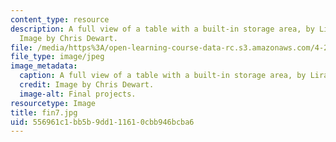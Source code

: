 ```yaml
---
content_type: resource
description: A full view of a table with a built-in storage area, by Lira Nikolovska.
  Image by Chris Dewart.
file: /media/https%3A/open-learning-course-data-rc.s3.amazonaws.com/4-296-furniture-making-spring-2005/556961c1bb5b9dd111610cbb946bcba6_fin7.jpg
file_type: image/jpeg
image_metadata:
  caption: A full view of a table with a built-in storage area, by Lira Nikolovska.
  credit: Image by Chris Dewart.
  image-alt: Final projects.
resourcetype: Image
title: fin7.jpg
uid: 556961c1-bb5b-9dd1-1161-0cbb946bcba6
---
```

